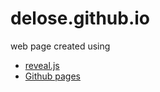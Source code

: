 # delose.github.io

web page created using
* [reveal.js](https://revealjs.com/)
* [Github pages](https://help.github.com/articles/what-is-github-pages/)

